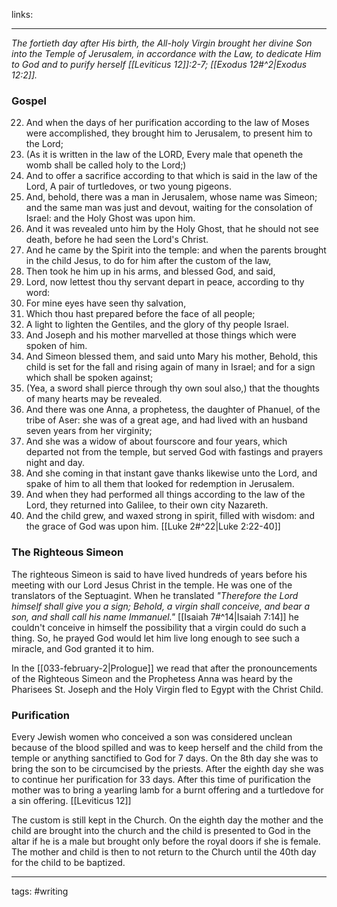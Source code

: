 links: 

---

*The fortieth day after His birth, the All-holy Virgin brought her divine Son into the Temple of Jerusalem, in accordance with the Law, to dedicate Him to God and to purify herself [[Leviticus 12]]:2-7; [[Exodus 12#^2|Exodus 12:2]].*
    
### Gospel
22.  And when the days of her purification according to the law of Moses were accomplished, they brought him to Jerusalem, to present him to the Lord;
2.  (As it is written in the law of the LORD, Every male that openeth the womb shall be called holy to the Lord;)
3.  And to offer a sacrifice according to that which is said in the law of the Lord, A pair of turtledoves, or two young pigeons.
4.  And, behold, there was a man in Jerusalem, whose name was Simeon; and the same man was just and devout, waiting for the consolation of Israel: and the Holy Ghost was upon him.
5.  And it was revealed unto him by the Holy Ghost, that he should not see death, before he had seen the Lord's Christ.
6.  And he came by the Spirit into the temple: and when the parents brought in the child Jesus, to do for him after the custom of the law,
7.  Then took he him up in his arms, and blessed God, and said,
8.  Lord, now lettest thou thy servant depart in peace, according to thy word:
9.  For mine eyes have seen thy salvation,
10.  Which thou hast prepared before the face of all people;
11.  A light to lighten the Gentiles, and the glory of thy people Israel.
12.  And Joseph and his mother marvelled at those things which were spoken of him.
13.  And Simeon blessed them, and said unto Mary his mother, Behold, this child is set for the fall and rising again of many in Israel; and for a sign which shall be spoken against;
14.  (Yea, a sword shall pierce through thy own soul also,) that the thoughts of many hearts may be revealed.
15.  And there was one Anna, a prophetess, the daughter of Phanuel, of the tribe of Aser: she was of a great age, and had lived with an husband seven years from her virginity;
16.  And she was a widow of about fourscore and four years, which departed not from the temple, but served God with fastings and prayers night and day.
17.  And she coming in that instant gave thanks likewise unto the Lord, and spake of him to all them that looked for redemption in Jerusalem.
18.  And when they had performed all things according to the law of the Lord, they returned into Galilee, to their own city Nazareth.
19.  And the child grew, and waxed strong in spirit, filled with wisdom: and the grace of God was upon him.
[[Luke 2#^22|Luke 2:22-40]]

### The Righteous Simeon
The righteous Simeon is said to have lived hundreds of years before his meeting with our Lord Jesus Christ in the temple. He was one of the translators of the Septuagint. When he translated *"Therefore the Lord himself shall give you a sign; Behold, a virgin shall conceive, and bear a son, and shall call his name Immanuel."* [[Isaiah 7#^14|Isaiah 7:14]] he couldn't conceive in himself the possibility that a virgin could do such a thing. So, he prayed God would let him live long enough to see such a miracle, and God granted it to him.

In the [[033-february-2|Prologue]] we read that after the pronouncements of the Righteous Simeon and the Prophetess Anna was heard by the Pharisees St. Joseph and the Holy Virgin fled to Egypt with the Christ Child.

### Purification
Every Jewish women who conceived a son was considered unclean because of the blood spilled and was to keep herself and the child from the temple or anything sanctified to God for 7 days. On the 8th day she was to bring the son to be circumcised by the priests. After the eighth day she was to continue her purification for 33 days. After this time of purification the mother was to bring a yearling lamb for a burnt offering and a turtledove for a sin offering. [[Leviticus 12]]

The custom is still kept in the Church. On the eighth day the mother and the child are brought into the church and the child is presented to God in the altar if he is a male but brought only before the royal doors if she is female. The mother and child is then to not return to the Church until the 40th day for the child to be baptized. 




    
---
tags: #writing 
